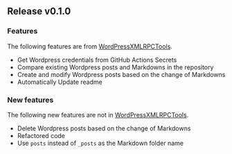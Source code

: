 Release v0.1.0
---
### Features
The following features are from [WordPressXMLRPCTools](https://github.com/zhaoolee/WordPressXMLRPCTools).
- Get Wordpress credentials from GitHub Actions Secrets
- Compare existing Wordpress posts and Markdowns in the repository
- Create and modify Wordpress posts based on the change of Markdowns
- Automatically Update readme

### New features
The following new features are not in [WordPressXMLRPCTools](https://github.com/zhaoolee/WordPressXMLRPCTools).
- Delete Wordpress posts based on the change of Markdowns
- Refactored code
- Use `posts` instead of `_posts` as the Markdown folder name